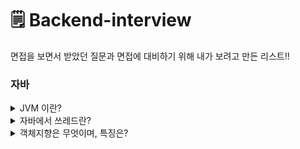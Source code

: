 # 🗒️ Backend-interview
면접을 보면서 받았던 질문과 면접에 대비하기 위해 내가 보려고 만든 리스트!!

### 자바
<details>
  <summary>JVM 이란?</summary>
  <br>
  <p>
    Java Virtual Machine의 줄임말이다. 말 그래도 가상의 기계, 컴퓨터이다.
  </p>
  <p>
    OS에 종속받지 않고 CPU 가 Java를 인식, 실행할 수 있게 하는 가상 컴퓨터이다.
  </p>
</details>

<details>
  <summary>자바에서 쓰레드란?</summary>
  <br>
  <p>스레드는 프로그램 내에서 실행되는 프로그램 제어 흐름(실행단위)을 말한다</p>
</details>

<details>
  <summary>객체지향은 무엇이며, 특징은?</summary>
  <br>
  <p>프로그래밍에서 필요한 데이터를 추상화시켜 상태와 행위를 가진 객체를 만들고 그 객체들 간의 유기적인 상호작용을 통해 로직을 구성하는 프로그래밍 방법</p>
  <p>객체 지향에서 중요한 키워드 : <code>클래스 + 인스턴스(객체)</code> <code>추상화</code> <code>캡슐화</code> <code>상속</code> <code>다형성</code></p>
  <p>

### 장점

1. **코드 재사용이 용이** : 남이 만든 클래스를 가져와서 이용할 수 있고 상속을 통해 확장해서 사용할 수 있다.
2. **유지보수가 쉬움** : 절차 지향 프로그래밍에서는 코드를 수정해야할 때 일일이 찾아 수정해야하는 반면 객체 지향 프로그래밍에서는 수정해야 할 부분이 클래스 내부에 멤버 변수혹은 메서드로 존재하기 때문에 해당 부분만 수정하면 된다.
3. **대형 프로젝트에 적합** : 클래스 단위로 모듈화시켜서 개발할 수 있으므로 대형 프로젝트처럼 여러 명, 여러 회사에서 프로젝트를 개발할 때 업무 분담하기 쉽다.

### **단점**

1. 처리 속도가 상대적으로 느림
2. 객체가 많으면 용량이 커질 수 있음
3. 설계 시 많은 시간과 노력이 필요
</p>
</details>



